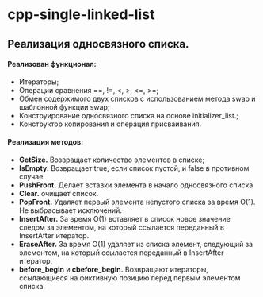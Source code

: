 # cpp-single-linked-list

## Реализация односвязного списка.

#### Реализован функционал:

  * Итераторы;  
  * Операции сравнения ==, !=, <, >, <=, >=;  
  * Обмен содержимого двух списков с использованием метода swap и шаблонной функции swap;  
  * Конструирование односвязного списка на основе initializer_list.;  
  * Конструктор копирования и операция присваивания.

#### Реализация методов:
  * **GetSize.** Возвращает количество элементов в списке;
  *	**IsEmpty.** Возвращает true, если список пустой, и false в противном случае.
  *	**PushFront.** Делает вставки элемента в начало односвязного списка
  *	**Clear.** очищает список.
  *	**PopFront.** Удаляет первый элемента непустого списка за время O(1). Не выбрасывает исключений.
  *	**InsertAfter.** За время O(1) вставляет в список новое значение следом за элементом, на который ссылается переданный в InsertAfter итератор. 
  *	**EraseAfter.** За время O(1) удаляет из списка элемент, следующий за элементом, на который ссылается переданный в InsertAfter итератор.
  *	**before_begin** и **cbefore_begin.** Возвращают итераторы, ссылающиеся на фиктивную позицию перед первым элементом списка.
